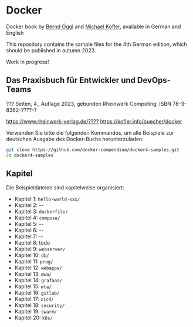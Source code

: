# Docker

Docker book by [Bernd Öggl](https://webman.at) and [Michael Kofler](https://kofler.info), available in German and English

This repository contains the sample files for the 4th German edition, which should be published in autumn 2023.

Work in progress!

## Das Praxisbuch für Entwickler und DevOps-Teams

??? Seiten, 4.,  Auflage 2023, gebunden
Rheinwerk Computing, ISBN 78-3-8362-????-?

<https://www.rheinwerk-verlag.de/????>
<https://kofler.info/buecher/docker>

Verwenden Sie bitte die folgenden Kommandos, um alle Beispiele 
zur deutschen Ausgabe des Docker-Buchs herunterzuladen:

```bash
git clone https://github.com/docker-compendium/docker4-samples.git
cd docker4-samples
```

## Kapitel

Die Beispieldateien sind kapitelweise organisiert:

* Kapitel 1:  `hello-world-xxx/`
* Kapitel 2:  --
* Kapitel 3:  `dockerfile/`
* Kapitel 4:  `compose/`
* Kapitel 5:  --
* Kapitel 6:  --
* Kapitel 7:  --
* Kapitel 8:  todo
* Kapitel 9:  `webserver/`
* Kapitel 10: `db/`
* Kapitel 11: `prog/`
* Kapitel 12:  `webapps/`
* Kapitel 13:  `mwa/`
* Kapitel 14:  `grafana/`
* Kapitel 15:  `mta/`
* Kapitel 16:  `gitlab/`
* Kapitel 17:  `cicd/`
* Kapitel 18:  `security/`
* Kapitel 19:  `swarm/`
* Kapitel 20:  `k8s/`
